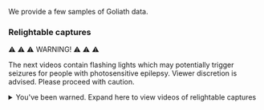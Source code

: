 We provide a few samples of Goliath data.

### Relightable captures

⚠️ ⚠️ ⚠️ WARNING! ⚠️ ⚠️ ⚠️ 

The next videos contain flashing lights which may potentially trigger seizures for people with photosensitive epilepsy. Viewer discretion is advised. Please proceed with caution.

<details>
  <summary>You've been warned. Expand here to view videos of relightable captures</summary>
  
  https://github.com/facebookresearch/goliath/assets/3733964/8cb334e7-8808-422b-a07f-3ee901916066
  
</details>
